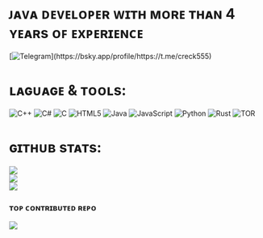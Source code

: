 # ᴊᴀᴠᴀ ᴅᴇᴠᴇʟᴏᴘᴇʀ ᴡɪᴛʜ ᴍᴏʀᴇ ᴛʜᴀɴ 4 ʏᴇᴀʀs ᴏꜰ ᴇxᴘᴇʀɪᴇɴᴄᴇ
[![Telegram]([[https://img.shields.io/badge/bluesky-0285FF?style=for-the-badge&logo=bluesky&logoColor=%23FFFFFF](https://ru.pinterest.com/pin/1110278114398863868)](https://img.icons8.com/?size=24&id=85466&format=png))](https://bsky.app/profile/https://t.me/creck555)
#  ʟᴀɢᴜᴀɢᴇ & ᴛᴏᴏʟs:
![C++](https://img.shields.io/badge/c++-%2300599C.svg?style=for-the-badge&logo=c%2B%2B&logoColor=white) ![C#](https://img.shields.io/badge/c%23-%23239120.svg?style=for-the-badge&logo=csharp&logoColor=white) ![C](https://img.shields.io/badge/c-%2300599C.svg?style=for-the-badge&logo=c&logoColor=white) ![HTML5](https://img.shields.io/badge/html5-%23E34F26.svg?style=for-the-badge&logo=html5&logoColor=white) ![Java](https://img.shields.io/badge/java-%23ED8B00.svg?style=for-the-badge&logo=openjdk&logoColor=white) ![JavaScript](https://img.shields.io/badge/javascript-%23323330.svg?style=for-the-badge&logo=javascript&logoColor=%23F7DF1E) ![Python](https://img.shields.io/badge/python-3670A0?style=for-the-badge&logo=python&logoColor=ffdd54) ![Rust](https://img.shields.io/badge/rust-%23000000.svg?style=for-the-badge&logo=rust&logoColor=white) ![TOR](https://img.shields.io/badge/tor-%237E4798.svg?style=for-the-badge&logo=tor-project&logoColor=white)
#  ɢɪᴛʜᴜʙ sᴛᴀᴛs:
![](https://github-readme-stats.vercel.app/api?username=creck555&theme=shadow_red&hide_border=false&include_all_commits=true&count_private=false)<br/>
![](https://nirzak-streak-stats.vercel.app/?user=creck555&theme=shadow_red&hide_border=false)<br/>
![](https://github-readme-stats.vercel.app/api/top-langs/?username=creck555&theme=shadow_red&hide_border=false&include_all_commits=true&count_private=false&layout=compact)

###  ᴛᴏᴘ ᴄᴏɴᴛʀɪʙᴜᴛᴇᴅ ʀᴇᴘᴏ
![](https://github-contributor-stats.vercel.app/api?username=creck555&limit=5&theme=dark&combine_all_yearly_contributions=true)

<!-- Proudly created with GPRM ( https://gprm.itsvg.in ) -->
